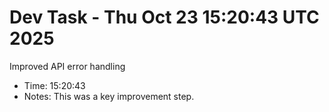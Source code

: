 # Dev Task - Thu Oct 23 15:20:43 UTC 2025
Improved API error handling
- Time: 15:20:43
- Notes: This was a key improvement step.

